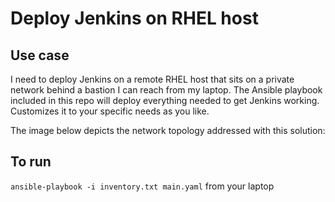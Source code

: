 # Deploy Jenkins on RHEL host

## Use case
I need to deploy Jenkins on a remote RHEL host that sits on a private network behind a bastion I can reach from my laptop. The Ansible playbook included
in this repo will deploy everything needed to get Jenkins working. Customizes it to your specific needs as you like. 

The image below depicts the network topology addressed with this solution: 


## To run
`ansible-playbook -i inventory.txt main.yaml` from your laptop
